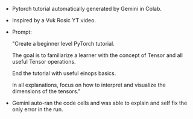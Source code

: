 * Pytorch tutorial automatically generated by Gemini in Colab.

* Inspired by a Vuk Rosic YT video.

* Prompt: 

     "Create a beginner level PyTorch tutorial. 

     The goal is to familiarize a learner with the concept of Tensor and all useful Tensor operations. 

     End the tutorial with useful einops basics. 

     In all explanations, focus on how to interpret and visualize the dimensions of the tensors."

* Gemini auto-ran the code cells and was able to explain and self fix the only error in the run.
